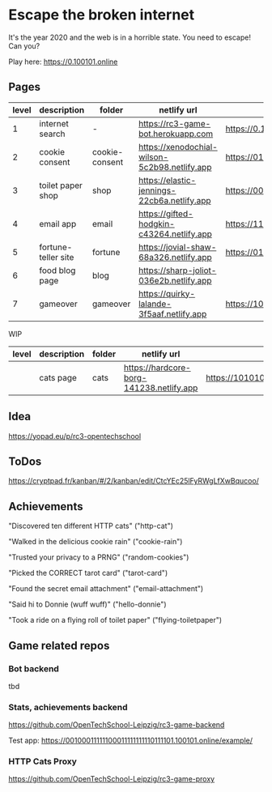 # Escape the broken internet

It's the year 2020 and the web is in a horrible state. You need to escape! Can you?

Play here: https://0.100101.online

## Pages

| level | description         | folder         | netlify url                                   | game url                                               |
| ----- | ------------------- | -------------- | --------------------------------------------- | ------------------------------------------------------ |
| 1     | internet search     | -              | https://rc3-game-bot.herokuapp.com            | https://0.100101.online                                |
| 2     | cookie consent      | cookie-consent | https://xenodochial-wilson-5c2b98.netlify.app | https://01000101101101001000000011000101.100101.online |
| 3     | toilet paper shop   | shop           | https://elastic-jennings-22cb6a.netlify.app   | https://00001110001000010100010001001010.100101.online |
| 4     | email app           | email          | https://gifted-hodgkin-c43264.netlify.app     | https://11100011001011000001110010110011.100101.online |
| 5     | fortune-teller site | fortune        | https://jovial-shaw-68a326.netlify.app        | https://01010001100010010011011011011110.100101.online |
| 6     | food blog page      | blog           | https://sharp-joliot-036e2b.netlify.app       |                                                        |
| 7     | gameover            | gameover       | https://quirky-lalande-3f5aaf.netlify.app     | https://10010011000001000010001000011011.100101.online |

WIP

| level | description | folder | netlify url                              | game url                                               |
| ----- | ----------- | ------ | ---------------------------------------- | ------------------------------------------------------ |
|       | cats page   | cats   | https://hardcore-borg-141238.netlify.app | https://10101000000110110001110001011111.100101.online |

## Idea

https://yopad.eu/p/rc3-opentechschool

## ToDos

https://cryptpad.fr/kanban/#/2/kanban/edit/CtcYEc25lFyRWgLfXwBqucoo/

## Achievements

"Discovered ten different HTTP cats" ("http-cat")

"Walked in the delicious cookie rain" ("cookie-rain")

"Trusted your privacy to a PRNG" ("random-cookies")

"Picked the CORRECT tarot card" ("tarot-card")

"Found the secret email attachment" ("email-attachment")

"Said hi to Donnie (wuff wuff)" ("hello-donnie")

"Took a ride on a flying roll of toilet paper" ("flying-toiletpaper")

## Game related repos

### Bot backend

tbd

### Stats, achievements backend

https://github.com/OpenTechSchool-Leipzig/rc3-game-backend

Test app: https://00100011111100011111111110111101.100101.online/example/

### HTTP Cats Proxy

https://github.com/OpenTechSchool-Leipzig/rc3-game-proxy
